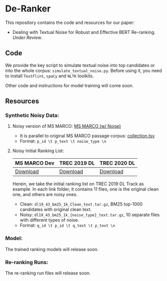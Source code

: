 # De-Ranker
This repository contains the code and resources for our paper:
- Dealing with Textual Noise for Robust and Effective BERT Re-ranking. *Under Review*.

## Code
We provide the key script to simulate textual noise into top candidates or 
into the whole corpus: `simulate_textual_noise.py`. 
Before using it, you need to install `TextFlint`, `spaCy` and `NLTK` toolkits. 

Other code and instructions for model training will come soon.

## Resources
### Synthetic Noisy Data:

1. Noisy version of MS MARCO: [MS MARCO (w/ Noise)](https://drive.google.com/file/d/1nP_ssjGF3g9s_pVLhr5-4FzjiyEw2K9v/view?usp=sharing)
    - It is parallel to original MS MARCO passage corpus: [collection.tsv](https://msmarco.blob.core.windows.net/msmarcoranking/collection.tar.gz)
    - Format: `p_id \t p_text \t noise_type \n`

2. Noisy Initial Ranking List:

    | MS MARCO Dev | TREC 2019 DL | TREC 2020 DL |
    -----|-----|-----|
    | [Download](https://drive.google.com/drive/folders/1WDJvrwX2AdDj3njtY6dgsbIIsDGftxBr?usp=sharing) | [Download](https://drive.google.com/drive/folders/1qU4cSr3rsSDVRfyVA7IHfGxk-sFUtKIo?usp=sharing) | [Download](https://drive.google.com/drive/folders/1mBn_zq7e0sSH058rEigec3RV1E4nN68X?usp=sharing) |
 
    Herein, we take the initial ranking list on TREC 2019 DL Track as example.
    In each link folder, it contains 11 files, one is the original clean one, and 
    others are noisy ones. 
    - Clean: `dl19_43_bm25_1k_Clean_text.tar.gz`, BM25 top-1000 candidates with original clean text.
    - Noisy: `dl19_43_bm25_1k_{noise_type}_text.tar.gz`, 10 separate files with different types of noise. 
    - Format: `q_id \t p_id \t q_text \t p_text \n`
    
### Model:
The trained ranking models will release soon.


### Re-ranking Runs:
The re-ranking run files will release soon.